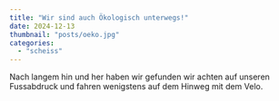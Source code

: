```yaml
---
title: "Wir sind auch Ökologisch unterwegs!"
date: 2024-12-13
thumbnail: "posts/oeko.jpg"
categories:
  - "scheiss"
---
```


Nach langem hin und her haben wir gefunden wir achten auf unseren Fussabdruck und fahren wenigstens auf dem Hinweg mit dem Velo.

